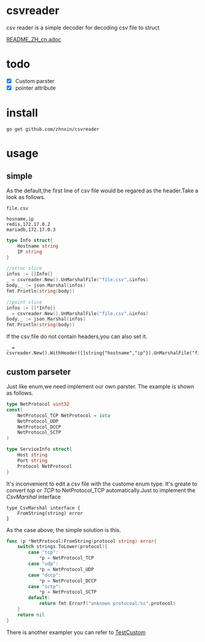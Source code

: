 # csvreader
csv reader is a simple decoder for decoding csv file to struct

[README_ZH_cn.adoc](./README_ZH_cn.adoc)

# todo

- [x] Custom parster
- [x] pointer attribute

# install
```
go get github.com/zhnxin/csvreader
```

# usage

## simple
As the default,the first line of csv file would be regared as the header.Take a look as follows.

`file.csv`
```csv
hosname,ip
redis,172.17.0.2
mariadb,172.17.0.3
```

```go
type Info struct{
    Hostname string
    IP string
}

//struc slice
infos := []Info{}
_ = csvreader.New().UnMarshalFile("file.csv",&infos)
body,_ := json.Marshal(infos)
fmt.Println(string(body))

//point slice
infos := []*Info{}
_ = csvreader.New().UnMarshalFile("file.csv",&infos)
body,_ := json.Marshal(infos)
fmt.Println(string(body))
```

If the csv file do not contain headers,you can also set it.

```
_ = csvreader.New().WithHeader([]string{"hostname","ip"}).UnMarshalFile("file.csv",&infos)
```

## custom parseter

Just like enum,we need implement our own parster. The example is shown as follows.

```go
type NetProtocol uint32
const(
    NetProtocol_TCP NetProtocol = iota
    NetProtocol_UDP
    NetProtocol_DCCP
    NetProtocol_SCTP
)

type ServiceInfo struct{
    Host string
    Port string
    Protocol NetProtocol
}
```

It's inconvenient to edit a csv file with the custome enum type. It's greate to convert _top_ or _TCP_ to NetProtocol_TCP automatically.Just to implement the _CsvMarshal_ interface


    type CsvMarshal interface {
	    FromString(string) error
    }

As the case above, the simple solution is this.
```go
func (p *NetProtocol)FromString(protocol string) error{
    switch strings.ToLower(protocol){
        case "tcp":
            *p = NetProtocol_TCP
        case "udp":
            *p = NetProtocol_UDP
        case "dccp":
            *p = NetProtocol_DCCP
        case "sctp":
            *p = NetProtocol_SCTP
        default:
            return fmt.Errorf("unknown protocoal:%s",protocol)
    }
    return nil
}

```
There is another exampler you can refer to [TestCustom](./reader_test.go#TestCustom)
